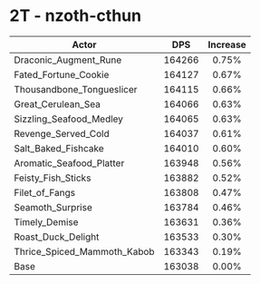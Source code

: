 # 2T - nzoth-cthun
| Actor | DPS | Increase |
|---|:---:|:---:|
|Draconic_Augment_Rune|164266|0.75%|
|Fated_Fortune_Cookie|164127|0.67%|
|Thousandbone_Tongueslicer|164115|0.66%|
|Great_Cerulean_Sea|164066|0.63%|
|Sizzling_Seafood_Medley|164065|0.63%|
|Revenge_Served_Cold|164037|0.61%|
|Salt_Baked_Fishcake|164010|0.60%|
|Aromatic_Seafood_Platter|163948|0.56%|
|Feisty_Fish_Sticks|163882|0.52%|
|Filet_of_Fangs|163808|0.47%|
|Seamoth_Surprise|163784|0.46%|
|Timely_Demise|163631|0.36%|
|Roast_Duck_Delight|163533|0.30%|
|Thrice_Spiced_Mammoth_Kabob|163343|0.19%|
|Base|163038|0.00%|
